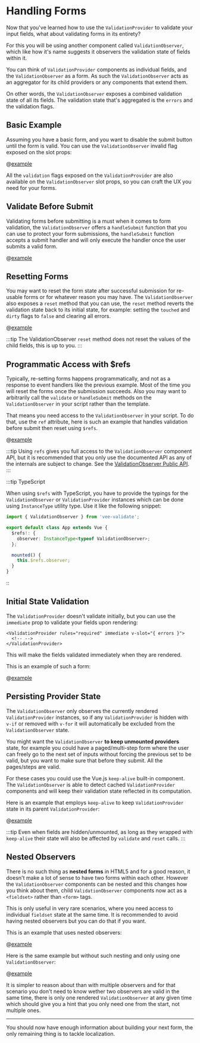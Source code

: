 # Handling Forms

Now that you've learned how to use the `ValidationProvider` to validate your input fields, what about validating forms in its entirety?

For this you will be using another component called `ValidationObserver`, which like how it's name suggests it observers the validation state of fields within it.

You can think of `ValidationProvider` components as individual fields, and the `ValidationObserver` as a form. As such the `ValidationObserver` acts as an aggregator for its child providers or any components that extend them.

On other words, the `ValidationObserver` exposes a combined validation state of all its fields. The validation state that's aggregated is the `errors` and the validation flags.

## Basic Example

Assuming you have a basic form, and you want to disable the submit button until the form is valid. You can use the `ValidationObserver` invalid flag exposed on the slot props:

@[example](basic-form)

All the `validation` flags exposed on the `ValidationProvider` are also available on the `ValidationObserver` slot props, so you can craft the UX you need for your forms.

## Validate Before Submit

Validating forms before submitting is a must when it comes to form validation, the `ValidationObserver` offers a `handleSubmit` function that you can use to protect your form submissions, the `handleSubmit` function accepts a submit handler and will only execute the handler once the user submits a valid form.

@[example](validate-before-submit)

## Resetting Forms

You may want to reset the form state after successful submission for re-usable forms or for whatever reason you may have. The `ValidationObserver` also exposes a `reset` method that you can use, the `reset` method reverts the validation state back to its initial state, for example: setting the `touched` and `dirty` flags to `false` and clearing all errors.

@[example](form-reset)

:::tip
The ValidationObserver `reset` method does not reset the values of the child fields, this is up to you.
:::

## Programmatic Access with \$refs

Typically, re-setting forms happens programmatically, and not as a response to event handlers like the previous example. Most of the time you will reset the forms once the submission succeeds. Also you may want to arbitrarily call the `validate` or `handleSubmit` methods on the `ValidationObserver` in your script rather than the template.

That means you need access to the `ValidationObserver` in your script. To do that, use the `ref` attribute, here is such an example that handles validation before submit then reset using `$refs`.

@[example](form-refs)

:::tip
Using `refs` gives you full access to the `ValidationObserver` component API, but it is recommended that you only use the documented API as any of the internals are subject to change. See the [ValidationObserver Public API](../api/validation-observer.md).
:::

:::tip TypeScript

When using `$refs` with TypeScript, you have to provide the typings for the `ValidationObserver` or `ValidationProvider` instances which can be done using `InstanceType` utility type. Use it like the following snippet:

```ts
import { ValidationObserver } from 'vee-validate';

export default class App extends Vue {
  $refs!: {
    observer: InstanceType<typeof ValidationObserver>;
  };

  mounted() {
    this.$refs.observer;
  }
}
```

::

## Initial State Validation

The `ValidationProvider` doesn't validate initially, but you can use the `immediate` prop to validate your fields upon rendering:

```vue{3}
<ValidationProvider rules="required" immediate v-slot="{ errors }">
  <!-- -->
</ValidationProvider>
```

This will make the fields validated immediately when they are rendered.

This is an example of such a form:

@[example](immediate-form)

## Persisting Provider State

The `ValidationObserver` only observes the currently rendered `ValidationProvider` instances, so if any `ValidationProvider` is hidden with `v-if` or removed with `v-for` it will automatically be excluded from the `ValidationObserver` state.

You might want the `ValidationObserver` **to keep unmounted providers** state, for example you could have a paged/multi-step form where the user can freely go to the next set of inputs without forcing the previous set to be valid, but you want to make sure that before they submit. All the pages/steps are valid.

For these cases you could use the Vue.js `keep-alive` built-in component. The `ValidationObserver` is able to detect cached `ValidationProvider` components and will keep their validation state reflected in its computation.

Here is an example that employs `keep-alive` to keep `ValidationProvider` state in its parent `ValidationProvider`:

@[example](persist-provider)

:::tip
Even when fields are hidden/unmounted, as long as they wrapped with `keep-alive` their state will also be affected by `validate` and `reset` calls.
:::

## Nested Observers

There is no such thing as **nested forms** in HTML5 and for a good reason, it doesn't make a lot of sense to have two forms within each other. However the `ValidationObserver` components can be nested and this changes how you think about them, child `ValidationObserver` components now act as a `<fieldset>` rather than `<form>` tags.

This is only useful in very rare scenarios, where you need access to individual `fieldset` state at the same time. It is recommended to avoid having nested observers but you can do that if you want.

This is an example that uses nested observers:

@[example](nested-observers)

Here is the same example but without such nesting and only using one `ValidationObserver`:

@[example](no-nested-observers)

It is simpler to reason about than with multiple observers and for that scenario you don't need to know wether two observers are valid in the same time, there is only one rendered `ValidationObserver` at any given time which should give you a hint that you only need one from the start, not multiple ones.

---

You should now have enough information about building your next form, the only remaining thing is to tackle localization.

